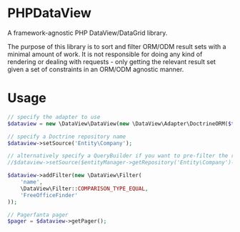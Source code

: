 PHPDataView
===========

A framework-agnostic PHP DataView/DataGrid library.

The purpose of this library is to sort and filter ORM/ODM result sets with a minimal amount of work. It is not responsible for doing any kind of rendering or dealing with requests - only getting the relevant result set given a set of constraints in an ORM/ODM agnostic manner.

Usage
===========

```php
// specify the adapter to use
$dataview = new \DataView\DataView(new \DataView\Adapter\DoctrineORM($this->getEntityManager()));

// specify a Doctrine repository name
$dataview->setSource('Entity\Company');

// alternatively specify a QueryBuilder if you want to pre-filter the result-set:
//$dataview->setSource($entityManager->getRepository('Entity\Company')->createQueryBuilder('c')->getSomeSubsetOfCompanies());

$dataview->addFilter(new \DataView\Filter(
	'name', 
	\DataView\Filter::COMPARISON_TYPE_EQUAL, 
	'FreeOfficeFinder'
));

// Pagerfanta pager
$pager = $dataview->getPager();
```
